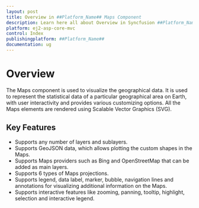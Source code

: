 ```yaml
---
layout: post
title: Overview in ##Platform_Name## Maps Component
description: Learn here all about Overview in Syncfusion ##Platform_Name## Maps component of Syncfusion Essential JS 2 and more.
platform: ej2-asp-core-mvc
control: Index
publishingplatform: ##Platform_Name##
documentation: ug
---
```


# Overview

The Maps component is used to visualize the geographical data. It is used to represent the statistical data of a particular geographical area on Earth, with user interactivity and provides various customizing options. All the Maps elements are rendered using Scalable Vector Graphics (SVG).

## Key Features

* Supports any number of layers and sublayers.
* Supports GeoJSON data, which allows plotting the custom shapes in the Maps.
* Supports Maps providers such as Bing and OpenStreetMap that can be added as main layers.
* Supports 6 types of Maps projections.
* Supports legend, data label, marker, bubble, navigation lines and annotations for visualizing additional information on the Maps.
* Supports interactive features like zooming, panning, tooltip, highlight, selection and interactive legend.